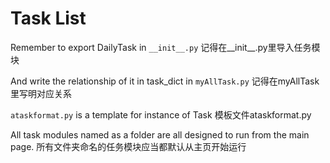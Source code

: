# Task List

Remember to export DailyTask in `__init__.py`
记得在__init__.py里导入任务模块

And write the relationship of it in task_dict in `myAllTask.py`
记得在myAllTask里写明对应关系

`ataskformat.py` is a template for instance of Task
模板文件ataskformat.py

All task modules named as a folder are all designed to run from the main page.
所有文件夹命名的任务模块应当都默认从主页开始运行